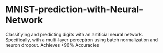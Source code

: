 # MNIST-prediction-with-Neural-Network
Classifiying and predicting digits with an artificial neural network. Specifically, with a multi-layer perceptron using batch normalization and neuron dropout. Achieves +96% Accuracies
